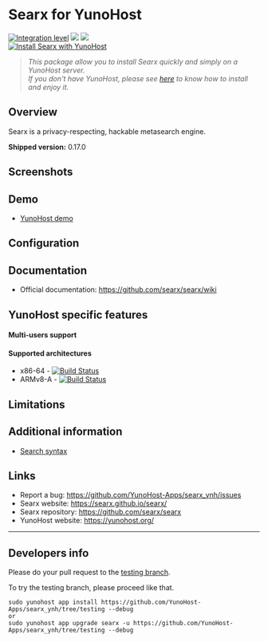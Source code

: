 # Searx for YunoHost

[![Integration level](https://dash.yunohost.org/integration/searx.svg)](https://dash.yunohost.org/appci/app/searx) ![](https://ci-apps.yunohost.org/ci/badges/searx.status.svg) ![](https://ci-apps.yunohost.org/ci/badges/searx.maintain.svg)  
[![Install Searx with YunoHost](https://install-app.yunohost.org/install-with-yunohost.png)](https://install-app.yunohost.org/?app=searx)

> *This package allow you to install Searx quickly and simply on a YunoHost server.  
If you don't have YunoHost, please see [here](https://yunohost.org/#/install) to know how to install and enjoy it.*

## Overview

Searx is a privacy-respecting, hackable metasearch engine.

**Shipped version:** 0.17.0

## Screenshots

## Demo

* [YunoHost demo](https://demo.yunohost.org/searx/)

## Configuration

## Documentation

 * Official documentation: https://github.com/searx/searx/wiki

## YunoHost specific features

#### Multi-users support

#### Supported architectures

* x86-64 - [![Build Status](https://ci-apps.yunohost.org/ci/logs/searx%20%28Apps%29.svg)](https://ci-apps.yunohost.org/ci/apps/searx/)
* ARMv8-A - [![Build Status](https://ci-apps-arm.yunohost.org/ci/logs/searx%20%28Apps%29.svg)](https://ci-apps-arm.yunohost.org/ci/apps/searx/)

## Limitations

## Additional information

- [Search syntax](https://searx.github.io/searx/user/search_syntax.html)

## Links

 * Report a bug: https://github.com/YunoHost-Apps/searx_ynh/issues
 * Searx website: https://searx.github.io/searx/
 * Searx repository: https://github.com/searx/searx
 * YunoHost website: https://yunohost.org/

---

## Developers info

Please do your pull request to the [testing branch](https://github.com/YunoHost-Apps/searx_ynh/tree/testing).

To try the testing branch, please proceed like that.
```
sudo yunohost app install https://github.com/YunoHost-Apps/searx_ynh/tree/testing --debug
or
sudo yunohost app upgrade searx -u https://github.com/YunoHost-Apps/searx_ynh/tree/testing --debug
```
